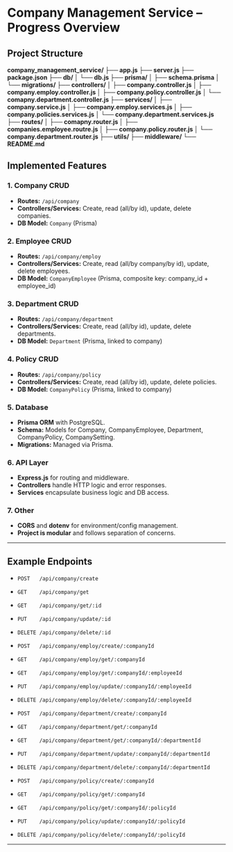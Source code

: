 # Company Management Service – Progress Overview

## Project Structure

**company_management_service/
├── app.js
├── server.js
├── package.json
├── db/
│   └── db.js
├── prisma/
│   ├── schema.prisma
│   └── migrations/
├── controllers/
│   ├── company.controller.js
│   ├── company.employ.controller.js
│   ├── company.policy.controller.js
│   └── comapny.department.controller.js
├── services/
│   ├── company.service.js
│   ├── company.employ.services.js
│   ├── company.policies.services.js
│   └── company.department.services.js
├── routes/
│   ├── comapny.router.js
│   ├── companies.employee.routre.js
│   ├── company.policy.router.js
│   └── company.department.router.js
├── utils/
├── middleware/
└── README.md**

## Implemented Features

### 1. **Company CRUD**
- **Routes:** `/api/company`
- **Controllers/Services:** Create, read (all/by id), update, delete companies.
- **DB Model:** `Company` (Prisma)

### 2. **Employee CRUD**
- **Routes:** `/api/company/employ`
- **Controllers/Services:** Create, read (all/by company/by id), update, delete employees.
- **DB Model:** `CompanyEmployee` (Prisma, composite key: company_id + employee_id)

### 3. **Department CRUD**
- **Routes:** `/api/company/department`
- **Controllers/Services:** Create, read (all/by id), update, delete departments.
- **DB Model:** `Department` (Prisma, linked to company)

### 4. **Policy CRUD**
- **Routes:** `/api/company/policy`
- **Controllers/Services:** Create, read (all/by id), update, delete policies.
- **DB Model:** `CompanyPolicy` (Prisma, linked to company)

### 5. **Database**
- **Prisma ORM** with PostgreSQL.
- **Schema:** Models for Company, CompanyEmployee, Department, CompanyPolicy, CompanySetting.
- **Migrations:** Managed via Prisma.

### 6. **API Layer**
- **Express.js** for routing and middleware.
- **Controllers** handle HTTP logic and error responses.
- **Services** encapsulate business logic and DB access.

### 7. **Other**
- **CORS** and **dotenv** for environment/config management.
- **Project is modular** and follows separation of concerns.


---

## Example Endpoints

- `POST   /api/company/create`
- `GET    /api/company/get`
- `GET    /api/company/get/:id`
- `PUT    /api/company/update/:id`
- `DELETE /api/company/delete/:id`

- `POST   /api/company/employ/create/:companyId`
- `GET    /api/company/employ/get/:companyId`
- `GET    /api/company/employ/get/:companyId/:employeeId`
- `PUT    /api/company/employ/update/:companyId/:employeeId`
- `DELETE /api/company/employ/delete/:companyId/:employeeId`

- `POST   /api/company/department/create/:companyId`
- `GET    /api/company/department/get/:companyId`
- `GET    /api/company/department/get/:companyId/:departmentId`
- `PUT    /api/company/department/update/:companyId/:departmentId`
- `DELETE /api/company/department/delete/:companyId/:departmentId`

- `POST   /api/company/policy/create/:companyId`
- `GET    /api/company/policy/get/:companyId`
- `GET    /api/company/policy/get/:companyId/:policyId`
- `PUT    /api/company/policy/update/:companyId/:policyId`
- `DELETE /api/company/policy/delete/:companyId/:policyId`

---

